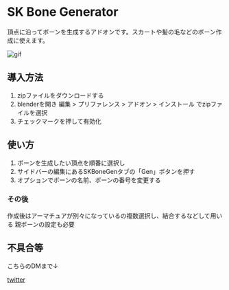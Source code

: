 # SK Bone Generator

頂点に沿ってボーンを生成するアドオンです。スカートや髪の毛などのボーン作成に使えます。

![gif]()

## 導入方法

1. zipファイルをダウンロードする
2. blenderを開き 編集 > プリファレンス > アドオン > インストール でzipファイルを選択
3. チェックマークを押して有効化

## 使い方

1. ボーンを生成したい頂点を順番に選択し
2. サイドバーの編集にあるSKBoneGenタブの「Gen」ボタンを押す
3. オプションでボーンの名前、ボーンの番号を変更する

### その後
作成後はアーマチュアが別々になっているの複数選択し、結合するなどして用いる
親ボーンの設定も必要

## 不具合等
こちらのDMまで↓

[twitter](https://twitter.com/CGRe_load)
